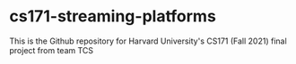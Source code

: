 # cs171-streaming-platforms
This is the Github repository for Harvard University's CS171 (Fall 2021) final project from team TCS
